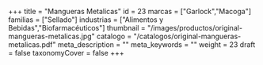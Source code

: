 +++
title = "Mangueras Metalicas"
id = 23
marcas = ["Garlock","Macoga"]
familias = ["Sellado"]
industrias = ["Alimentos y Bebidas","Biofarmacéuticos"]
thumbnail = "/images/productos/original-mangueras-metalicas.jpg"
catalogo = "/catalogos/original-mangueras-metalicas.pdf"
meta_description = ""
meta_keywords = ""
weight = 23
draft = false
taxonomyCover = false
+++
